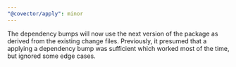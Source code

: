 ```yaml
---
"@covector/apply": minor
---
```


The dependency bumps will now use the next version of the package as derived from the existing change files. Previously, it presumed that a applying a dependency bump was sufficient which worked most of the time, but ignored some edge cases.
